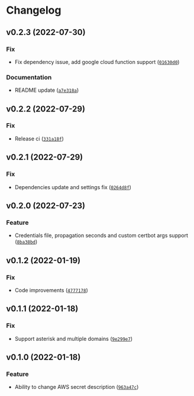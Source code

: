 # Changelog

<!--next-version-placeholder-->

## v0.2.3 (2022-07-30)
### Fix
* Fix dependency issue, add google cloud function support ([`01630d0`](https://github.com/KiraLT/certbot-lambda/commit/01630d010296729fed0b7d4431f547bd426a852f))

### Documentation
* README update ([`a7e318a`](https://github.com/KiraLT/certbot-lambda/commit/a7e318adffb37134155fe60a693b1c1c512d2242))

## v0.2.2 (2022-07-29)
### Fix
* Release ci ([`331a18f`](https://github.com/KiraLT/certbot-lambda/commit/331a18f9cc189f5a236984aa47a7becdafc6b550))

## v0.2.1 (2022-07-29)
### Fix
* Dependencies update and settings fix ([`0264d8f`](https://github.com/KiraLT/certbot-lambda/commit/0264d8f1c446b17ed47cf0460a29afca23ca3639))

## v0.2.0 (2022-07-23)
### Feature
* Credentials file, propagation seconds and custom certbot args support ([`8ba38bd`](https://github.com/KiraLT/certbot-lambda/commit/8ba38bdc24d87722cd9fb308215d3ed582e85af4))

## v0.1.2 (2022-01-19)
### Fix
* Code improvements ([`4777178`](https://github.com/KiraLT/certbot-lambda/commit/4777178eb2e1c78aaaebffbae0985d15272b7464))

## v0.1.1 (2022-01-18)
### Fix
* Support asterisk and multiple domains ([`9e299e7`](https://github.com/KiraLT/certbot-lambda/commit/9e299e7bccf64ee7b3a097b75945a04ce00d8da9))

## v0.1.0 (2022-01-18)
### Feature
* Ability to change AWS secret description ([`963a47c`](https://github.com/KiraLT/certbot-lambda/commit/963a47cc76bf182e26ce7d3094f6f903d4778791))
